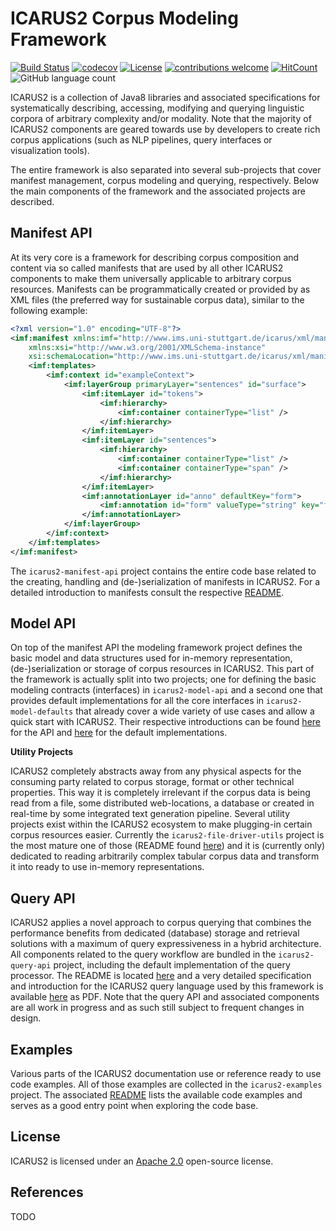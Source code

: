 # ICARUS2 Corpus Modeling Framework

[![Build Status](https://github.com/icarus-tooling/icarus2-modeling-framework/workflows/build/badge.svg)](https://github.com/ICARUS-tooling/icarus2-modeling-framework/actions?workflow=build)
[![codecov](https://codecov.io/gh/icarus-tooling/icarus2-modeling-framework/branch/dev/graph/badge.svg)](https://codecov.io/gh/icarus-tooling/icarus2-modeling-framework)
[![License](https://img.shields.io/badge/License-Apache%202.0-yellowgreen.svg)](https://github.com/icarus-tooling/icarus2-modeling-framework/blob/master/LICENSE)
[![contributions welcome](https://img.shields.io/badge/contributions-welcome-brightgreen.svg?style=flat)](https://github.com/ICARUS-tooling/icarus2-modeling-framework/issues)
[![HitCount](http://hits.dwyl.com/icarus-tooling/icarus2-modeling-framework.svg)](http://hits.dwyl.com/icarus-tooling/icarus2-modeling-framework)
![GitHub language count](https://img.shields.io/github/languages/count/icarus-tooling/icarus2-modeling-framework.svg)


ICARUS2 is a collection of Java8 libraries and associated specifications for systematically describing, accessing, modifying and querying linguistic corpora of arbitrary complexity and/or modality. Note that the majority of ICARUS2 components are geared towards use by developers to create rich corpus applications (such as NLP pipelines, query interfaces or visualization tools). 

The entire framework is also separated into several sub-projects that cover manifest management, corpus modeling and querying, respectively. Below the main components of the framework and the associated projects are described.

## Manifest API

At its very core is a framework for describing corpus composition and content via so called manifests that are used by all other ICARUS2 components to make them universally applicable to arbitrary corpus resources. Manifests can be programmatically created or provided by as XML files (the preferred way for sustainable corpus data), similar to the following example:

```xml
<?xml version="1.0" encoding="UTF-8"?>
<imf:manifest xmlns:imf="http://www.ims.uni-stuttgart.de/icarus/xml/manifest"
	xmlns:xsi="http://www.w3.org/2001/XMLSchema-instance"
	xsi:schemaLocation="http://www.ims.uni-stuttgart.de/icarus/xml/manifest http://www.ims.uni-stuttgart.de/icarus/xml/manifest/corpus.xsd">
	<imf:templates>
		<imf:context id="exampleContext">
			<imf:layerGroup primaryLayer="sentences" id="surface">
				<imf:itemLayer id="tokens">
					<imf:hierarchy>
						<imf:container containerType="list" />
					</imf:hierarchy>
				</imf:itemLayer>
				<imf:itemLayer id="sentences">
					<imf:hierarchy>
						<imf:container containerType="list" />
						<imf:container containerType="span" />
					</imf:hierarchy>
				</imf:itemLayer>
				<imf:annotationLayer id="anno" defaultKey="form">
					<imf:annotation id="form" valueType="string" key="form" />
				</imf:annotationLayer>
			</imf:layerGroup>
		</imf:context>
	</imf:templates>
</imf:manifest>
```

The `icarus2-manifest-api` project contains the entire code base related to the creating, handling and (de-)serialization of manifests in ICARUS2. For a detailed introduction to manifests consult the respective [README](icarus2-manifest-api/README.md).


## Model API

On top of the manifest API the modeling framework project defines the basic model and data structures used for in-memory representation, (de-)serialization or storage of corpus resources in ICARUS2. This part of the framework is actually split into two projects; one for defining the basic modeling contracts (interfaces) in `icarus2-model-api` and a second one that provides default implementations for all the core interfaces in `icarus2-model-defaults` that already cover a wide variety of use cases and allow a quick start with ICARUS2. Their respective introductions can be found [here](icarus2-model-api/README.md) for the API and [here](icarus2-model-defaults/README.md) for the default implementations.

**Utility Projects**

ICARUS2 completely abstracts away from any physical aspects for the consuming party related to corpus storage, format or other technical properties. This way it is completely irrelevant if the corpus data is being read from a file, some distributed web-locations, a database or created in real-time by some integrated text generation pipeline. Several utility projects exist within the ICARUS2 ecosystem to make plugging-in certain corpus resources easier. Currently the `icarus2-file-driver-utils` project is the most mature one of those (README found [here](icarus2-file-driver-utils/README.md)) and it is (currently only) dedicated to reading arbitrarily complex tabular corpus data and transform it into ready to use in-memory representations.  

## Query API

ICARUS2 applies a novel approach to corpus querying that combines the performance benefits from dedicated (database) storage and retrieval solutions with a maximum of query expressiveness in a hybrid architecture. All components related to the query workflow are bundled in the `icarus2-query-api` project, including the default implementation of the query processor. The README is located [here](icarus2-query-api/README.md) and a very detailed specification and introduction for the ICARUS2 query language used by this framework is available [here](icarus2-query-api/doc/specification.pdf) as PDF. Note that the query API and associated components are all work in progress and as such still subject to frequent changes in design. 

## Examples

Various parts of the ICARUS2 documentation use or reference ready to use code examples. All of those examples are collected in the `icarus2-examples` project. The associated [README](icarus2-examples/README.md) lists the available code examples and serves as a good entry point when exploring the code base.

## License

ICARUS2 is licensed under an [Apache 2.0](LICENSE) open-source license.

## References

TODO